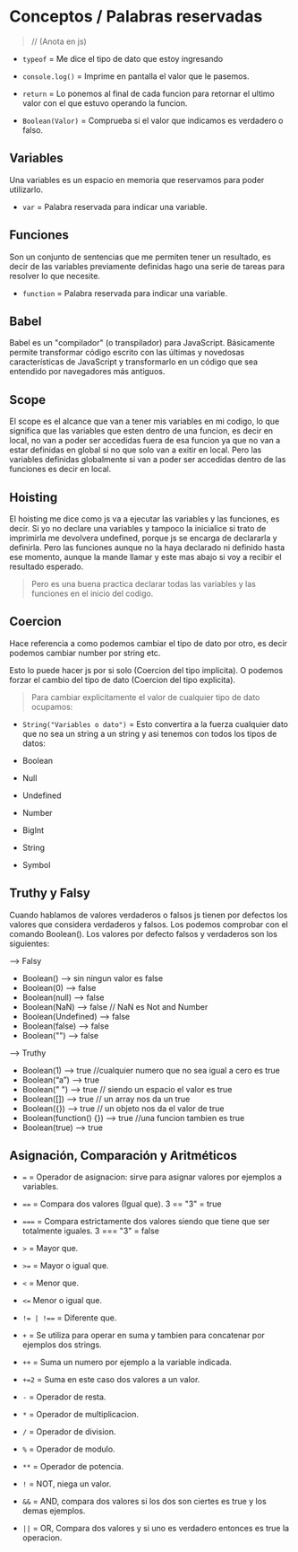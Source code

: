 # Conceptos / Palabras reservadas

> // (Anota en js)

- `typeof` = Me dice el tipo de dato que estoy ingresando

- `console.log()` = Imprime en pantalla el valor que le pasemos. 

- `return` = Lo ponemos al final de cada funcion para retornar el ultimo valor con el que estuvo operando la funcion.

- `Boolean(Valor)` = Comprueba si el valor que indicamos es verdadero o falso.

## Variables 

Una variables es un espacio en memoria que reservamos para poder utilizarlo.  

- `var` = Palabra reservada para indicar una variable.

## Funciones 

Son un conjunto de sentencias que me permiten tener un resultado, es decir de las variables previamente definidas hago una serie de tareas para resolver lo que necesite.  

- `function` = Palabra reservada para indicar una variable.

## Babel

Babel es un "compilador" (o transpilador) para JavaScript. Básicamente permite transformar código escrito con las últimas y novedosas características de JavaScript y transformarlo en un código que sea entendido por navegadores más antiguos.  

## Scope

El scope es el alcance que van a tener mis variables en mi codigo, lo que significa que las variables que esten dentro de una funcion, es decir en local, no van a poder ser accedidas fuera de esa funcion ya que no van a estar definidas en global si no que solo van a exitir en local. Pero las variables definidas globalmente si van a poder ser accedidas dentro de las funciones es decir en local.

## Hoisting 

El hoisting me dice como js va a ejecutar las variables y las funciones, es decir. Si yo no declare una variables y tampoco la inicialice si trato de imprimirla me devolvera undefined, porque js se encarga de declararla y definirla. Pero las funciones aunque no la haya declarado ni definido hasta ese momento, aunque la mande llamar y este mas abajo si voy a recibir el resultado esperado.

> Pero es una buena practica declarar todas las variables y las funciones en el inicio del codigo.

## Coercion

Hace referencia a como podemos cambiar el tipo de dato por otro, es decir podemos cambiar number por string etc.  

Esto lo puede hacer js por si solo (Coercion del tipo implicita).
O podemos forzar el cambio del tipo de dato (Coercion del tipo explicita). 

> Para cambiar explicitamente el valor de cualquier tipo de dato ocupamos:

- `String("Variables o dato")` = Esto convertira a la fuerza cualquier dato que no sea un string a un string y asi tenemos con todos los tipos de datos:

- Boolean
- Null
- Undefined
- Number
- BigInt
- String
- Symbol

## Truthy y Falsy

Cuando hablamos de valores verdaderos o falsos js tienen por defectos los valores que considera verdaderos y falsos. Los podemos comprobar con el comando Boolean(). Los valores por defecto falsos y verdaderos son los siguientes:

–> Falsy

- Boolean() —> sin ningun valor es false
- Boolean(0) —> false
- Boolean(null) —> false
- Boolean(NaN) —> false // NaN es Not and Number
- Boolean(Undefined) —> false
- Boolean(false) —> false
- Boolean("") —> false

–> Truthy

- Boolean(1) —> true //cualquier numero que no sea igual a cero es true
- Boolean(“a”) —> true
- Boolean(" ") —> true // siendo un espacio el valor es true
- Boolean([]) —> true // un array nos da un true
- Boolean({}) —> true // un objeto nos da el valor de true
- Boolean(function() {}) —> true //una funcion tambien es true
- Boolean(true) —> true

## Asignación, Comparación y Aritméticos

- `=` = Operador de asignacion: sirve para asignar valores por ejemplos a variables.

- `==` = Compara dos valores (Igual que). 3 == "3" = true
- `===` = Compara estrictamente dos valores siendo que tiene que ser totalmente iguales. 3 === "3" = false
- `>` = Mayor que.
- `>=` = Mayor o igual que.
- `<` = Menor que.
- `<=` Menor o igual que.
- `!= | !==` = Diferente que.

- `+` = Se utiliza para operar en suma y tambien para concatenar por ejemplos dos strings.
- `++` = Suma un numero por ejemplo a la variable indicada.
- `+=2` = Suma en este caso dos valores a un valor.
- `-` = Operador de resta.
- `*` = Operador de multiplicacion.
- `/` = Operador de division.
- `%` = Operador de modulo.
- `**` = Operador de potencia.

- `!` = NOT, niega un valor.
- `&&` = AND, compara dos valores si los dos son ciertes es true y los demas ejemplos.
- `||` = OR, Compara dos valores y si uno es verdadero entonces es true la operacion.


